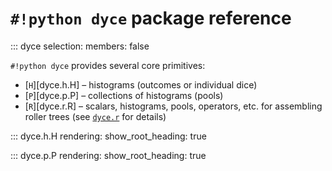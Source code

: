 <!--- -*- encoding: utf-8 -*-
  Copyright and other protections apply. Please see the accompanying LICENSE file for
  rights and restrictions governing use of this software. All rights not expressly
  waived or licensed are reserved. If that file is missing or appears to be modified
  from its original, then please contact the author before viewing or using this
  software in any capacity.

  !!!!!!!!!!!!!!!!!!!!!!!!!!!!!!!!!!!!!!!!!!!!!!!!!!!!!!!!!!!!!!!!!!!!
  !!!!!!!!!!!!!!! IMPORTANT: READ THIS BEFORE EDITING! !!!!!!!!!!!!!!!
  !!!!!!!!!!!!!!!!!!!!!!!!!!!!!!!!!!!!!!!!!!!!!!!!!!!!!!!!!!!!!!!!!!!!
  Please keep each sentence on its own unwrapped line.
  It looks like crap in a text editor, but it has no effect on rendering, and it allows much more useful diffs.
  Thank you!
-->

# ``#!python dyce`` package reference

::: dyce
    selection:
      members: false

``#!python dyce`` provides several core primitives:

* [``H``][dyce.h.H] – histograms (outcomes or individual dice)
* [``P``][dyce.p.P] – collections of histograms (pools)
* [``R``][dyce.r.R] – scalars, histograms, pools, operators, etc. for assembling roller trees (see [``dyce.r``](dyce.r.md) for details)

::: dyce.h.H
    rendering:
      show_root_heading: true

::: dyce.p.P
    rendering:
      show_root_heading: true
